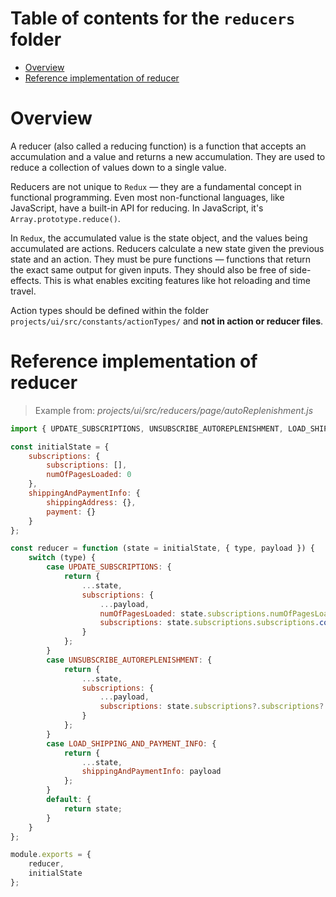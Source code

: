 # Table of contents for the `reducers` folder

-   [Overview](#overview)
-   [Reference implementation of reducer](#reference-implementation-of-reducer)

# Overview

A reducer (also called a reducing function) is a function that accepts an accumulation and a value and returns a new accumulation. They are used to reduce a collection of values down to a single value.

Reducers are not unique to `Redux` — they are a fundamental concept in functional programming. Even most non-functional languages, like JavaScript, have a built-in API for reducing. In JavaScript, it's `Array.prototype.reduce()`.

In `Redux`, the accumulated value is the state object, and the values being accumulated are actions. Reducers calculate a new state given the previous state and an action. They must be pure functions — functions that return the exact same output for given inputs. They should also be free of side-effects. This is what enables exciting features like hot reloading and time travel.

Action types should be defined within the folder `projects/ui/src/constants/actionTypes/` and **not in action or reducer files**.

# Reference implementation of reducer

> Example from: <em>projects/ui/src/reducers/page/autoReplenishment.js</em>

```js
import { UPDATE_SUBSCRIPTIONS, UNSUBSCRIBE_AUTOREPLENISHMENT, LOAD_SHIPPING_AND_PAYMENT_INFO } from 'constants/actionTypes/autoReplenishment';

const initialState = {
    subscriptions: {
        subscriptions: [],
        numOfPagesLoaded: 0
    },
    shippingAndPaymentInfo: {
        shippingAddress: {},
        payment: {}
    }
};

const reducer = function (state = initialState, { type, payload }) {
    switch (type) {
        case UPDATE_SUBSCRIPTIONS: {
            return {
                ...state,
                subscriptions: {
                    ...payload,
                    numOfPagesLoaded: state.subscriptions.numOfPagesLoaded + 1,
                    subscriptions: state.subscriptions.subscriptions.concat(payload.subscriptions)
                }
            };
        }
        case UNSUBSCRIBE_AUTOREPLENISHMENT: {
            return {
                ...state,
                subscriptions: {
                    ...payload,
                    subscriptions: state.subscriptions?.subscriptions?.filter(({ subscriptionId }) => subscriptionId !== payload.subscriptionId)
                }
            };
        }
        case LOAD_SHIPPING_AND_PAYMENT_INFO: {
            return {
                ...state,
                shippingAndPaymentInfo: payload
            };
        }
        default: {
            return state;
        }
    }
};

module.exports = {
    reducer,
    initialState
};
```

